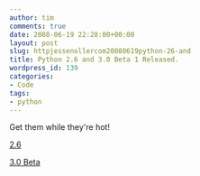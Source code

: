 ```yaml
---
author: tim
comments: true
date: 2008-06-19 22:28:00+00:00
layout: post
slug: httpjessenollercom20080619python-26-and
title: Python 2.6 and 3.0 Beta 1 Released.
wordpress_id: 139
categories:
- Code
tags:
- python
---
```


Get them while they're hot!  
  


[2.6](http://www.python.org/download/releases/2.6/)
  
  

[3.0 Beta](http://www.python.org/download/releases/3.0/)
